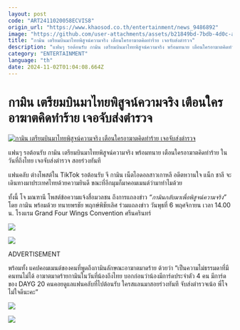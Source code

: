```yaml
---
layout: post
code: "ART2411020058ECVIS8"
origin_url: "https://www.khaosod.co.th/entertainment/news_9486892"
image: "https://github.com/user-attachments/assets/b21849bd-7bdb-4d0c-a624-4906120b24d9"
title: "กามิน เตรียมบินมาไทยพิสูจน์ความจริง เตือนใครอาฆาตคิดทำร้าย เจอจับส่งตำรวจ"
description: "แฟนๆ รอต้อนรับ กามิน เตรียมบินมาไทยพิสูจน์ความจริง พร้อมทนาย เตือนใครอาฆาตคิดทำร้าย ในวันที่ถึงไทย เจอจับส่งตำรวจ สอยร่วงทันที แฟนคลับ ต่างโพสต์ใน TikTok"
category: "ENTERTAINMENT"
language: "th"
date: 2024-11-02T01:04:08.664Z
---
```


# กามิน เตรียมบินมาไทยพิสูจน์ความจริง เตือนใครอาฆาตคิดทำร้าย เจอจับส่งตำรวจ

[![กามิน เตรียมบินมาไทยพิสูจน์ความจริง เตือนใครอาฆาตคิดทำร้าย เจอจับส่งตำรวจ](https://www.khaosod.co.th/wpapp/uploads/2024/11/gamincomebackthailand6nov211679998.jpg "กามิน เตรียมบินมาไทยพิสูจน์ความจริง เตือนใครอาฆาตคิดทำร้าย เจอจับส่งตำรวจ")](https://www.khaosod.co.th/wpapp/uploads/2024/11/gamincomebackthailand6nov211679998.jpg)

แฟนๆ รอต้อนรับ กามิน เตรียมบินมาไทยพิสูจน์ความจริง พร้อมทนาย เตือนใครอาฆาตคิดทำร้าย ในวันที่ถึงไทย เจอจับส่งตำรวจ สอยร่วงทันที

แฟนคลับ ต่างโพสต์ใน TikTok รอต้อนรับ จี กามิน เน็ตไอดอลสาวเกาหลี อดีตหวานใจ แน็ก ชาลี จะเดินทางมาประเทศไทยด้วยความยินดี ขณะที่อีกมุมก็มาคอมเมนต์ว่ามาทำไมด้วย

ทั้งนี้ โจ มณฑานี โพสต์ข้อความแจ้งสื่อมวลชน ถึงการแถลงข่าว _“กามินกลับมาเพื่อพิสูจน์ความจริง”_ โดย กามิน พร้อมด้วย ทนายพรชัย พฤกษ์พิชัยเลิศ ร่วมแถลงข่าว วันพุธที่ 6 พฤศจิกายน เวลา 14.00 น. โรงแรม Grand Four Wings Convention ศรีนครินทร์

[![](https://www.khaosod.co.th/wpapp/uploads/2024/11/gamincomebackthailand6nov2116715.jpg)](https://www.khaosod.co.th/wpapp/uploads/2024/11/gamincomebackthailand6nov2116715.jpg)

[![](https://www.khaosod.co.th/wpapp/uploads/2024/11/gamincomebackthailand6nov2116712.jpg)](https://www.khaosod.co.th/wpapp/uploads/2024/11/gamincomebackthailand6nov2116712.jpg)

ADVERTISEMENT

พร้อมทั้ง แคปคอมเมนต์ของคนที่พูดถึงกามินลักษณะอาฆาตมาดร้าย ด้วยว่า “เป็นความไม่ธรรมดาที่มีคนทนไม่ได้ อาฆาตมาดร้ายกามินในวันที่น้องถึงไทย บอกก่อนว่าน้องมีการ์ดประจำตัว 4 คน มีการ์ดของ DAYG 20 คนคอยดูแลแฟนคลับที่ไปต้อนรับ ใครสแลนมาสอยร่วงทันที จับส่งตำรวจเน้อ พี่โจไม่ใจดีนะคะ”

[![](https://www.khaosod.co.th/wpapp/uploads/2024/11/465250276_10162261480575972_2432134608367118987_n.jpg)](https://www.khaosod.co.th/wpapp/uploads/2024/11/465250276_10162261480575972_2432134608367118987_n.jpg)

[![](https://www.khaosod.co.th/wpapp/uploads/2024/11/gamincomebackthailand6nov2116711.jpg)](https://www.khaosod.co.th/wpapp/uploads/2024/11/gamincomebackthailand6nov2116711.jpg)